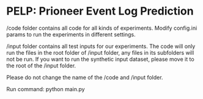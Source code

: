 # PELP: Prioneer Event Log Prediction

/code folder contains all code for all kinds of experiments.
Modify config.ini params to run the experiments in different settings.

/input folder contains all test inputs for our experiments.
The code will only run the files in the root folder of /input folder, any files in its subfolders will not be run. If you want to run the synthetic input dataset, please move it to the root of the /input folder.

Please do not change the name of the /code and /input folder.

Run command: python main.py
